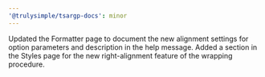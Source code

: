 ```yaml
---
'@trulysimple/tsargp-docs': minor
---
```


Updated the Formatter page to document the new alignment settings for option parameters and description in the help message. Added a section in the Styles page for the new right-alignment feature of the wrapping procedure.
